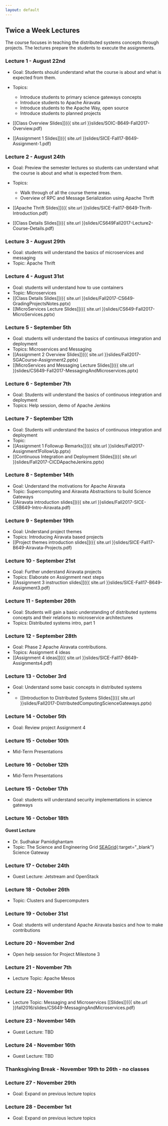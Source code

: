 ```yaml
---
layout: default
---
```


## Twice a Week Lectures

The course focuses in teaching the distributed systems concepts through projects. The lectures prepare the students to execute the assignments.

###  Lecture 1 - August 22nd
* Goal: Students should understand what the course is about and what is expected from them.
* Topics: 
    * Introduce students to primary science gateways concepts
    * Introduce students to Apache Airavata
    * Introduce students to the Apache Way, open source
    * Introduce students to planned projects

* [[Class Overview Slides]]({{ site.url }}slides/SOIC-B649-Fall2017-Overview.pdf)
* [[Assignment 1 Slides]]({{ site.url }}slides/SICE-Fall17-B649-Assignment-1.pdf)

###  Lecture 2 - August 24th
* Goal: Preview the semester lectures so students can understand what the course is about and what is expected from them.
* Topics: 
    * Walk through of all the course theme areas.
    * Overview of RPC and Message Serialization using Apache Thrift

* [[Apache Thrift Slides]]({{ site.url }}slides/SICE-Fall17-B649-Thrift-Introduction.pdf)
* [[Class Details Slides]]({{ site.url }}slides/CS649Fall2017-Lecture2-Course-Details.pdf)

###  Lecture 3 - August 29th
* Goal: students will understand the basics of microservices and messaging
* Topic: Apache Thrift

###  Lecture 4 - August 31st
* Goal: students will understand how to use containers
* Topic: Microservices
* [[Class Details Slides]]({{ site.url }}slides/Fall2017-CS649-GradingProjectsNotes.pptx)
* [[MicroServices Lecture Slides]]({{ site.url }}slides/CS649-Fall2017-MicroServices.pptx)
        
###  Lecture 5 - September 5th
* Goal: students will understand the basics of continuous integration and deployment
* Topics: Microservices and Messaging
* [[Assignment 2 Overview Slides]]({{ site.url }}slides/Fall2017-SGACourse-Assignment2.pptx)
* [[MicroServices and Messaging Lecture Slides]]({{ site.url }}slides/CS649-Fall2017-MessagingAndMicroservices.pptx)
        
###  Lecture 6 - September  7th 
* Goal: Students will understand the basics of continuous integration and deployment
* Topics: Help session, demo of Apache Jenkins

###  Lecture 7 - September  12th
* Goal: Students will understand the basics of continuous integration and deployment
* Topic:
* [[Assignment 1 Followup Remarks]]({{ site.url }}slides/Fall2017-Assignment1FollowUp.pptx)
* [[Continuous Integration and Deployment Slides]]({{ site.url }}slides/Fall2017-CICDApacheJenkins.pptx)

###  Lecture 8 - September  14th
* Goal: Understand the motivations for Apache Airavata
* Topic: Supercomputing and Airavata Abstractions to build Science Gateways
* [[Airavata introduction slides]]({{ site.url }}slides/Fall2017-SICE-CSB649-Intro-Airavata.pdf)
        
###  Lecture 9 - September  19th
* Goal: Understand project themes
* Topics: Introducing Airavata based projects
* [[Project themes introduction slides]]({{ site.url }}slides/SICE-Fall17-B649-Airavata-Projects.pdf)
        
###  Lecture 10 - September  21st
* Goal: Further understand Airavata projects
* Topics: Elaborate on Assignment next steps
* [[Assignment 3 instruction slides]]({{ site.url }}slides/SICE-Fall17-B649-Assignment3.pdf)

###  Lecture 11 - September  26th
* Goal: Students will gain a basic understanding of distributed systems concepts and their relations to microservice architectures
* Topics: Distributed systems intro, part 1
        
###  Lecture 12 - September  28th
* Goal: Phase 2 Apache Airavata contributions. 
* Topics: Assignment 4 ideas
* [[Assignment 4 ideas]]({{ site.url }}slides/SICE-Fall17-B649-Assignments4.pdf)      

###  Lecture 13 - October 3rd
* Goal: Understand some basic concepts in distributed systems
* * [[Introduction to Distributed Systems Slides]]({{ site.url }}slides/Fall2017-DistributedComputingScienceGateways.pptx)

###  Lecture 14 - October 5th
* Goal: Review project Assignment 4

###  Lecture 15 - October 10th
* Mid-Term Presentations

###  Lecture 16 - October 12th
* Mid-Term Presentations

###  Lecture 15 - October 17th
* Goal: students will understand security implementations in science gateways

###  Lecture 16 - October 18th

#### Guest Lecture
* Dr. Sudhakar Pamidighantam 
* Topic: The Science and Engineering Grid [SEAGrid](https://seagrid.org/){:target="_blank"} Science Gateway

###  Lecture 17 - October 24th
* Guest Lecture: Jetstream and OpenStack

###  Lecture 18 - October 26th
* Topic: Clusters and Supercomputers

###  Lecture 19 - October 31st 
* Goal: students will understand Apache Airavata basics and how to make contributions

###  Lecture 20 - November 2nd
* Open help session for Project Milestone 3

###  Lecture 21 - November 7th
* Lecture Topic: Apache Mesos

###  Lecture 22 - November 9th
* Lecture Topic: Messaging and Microservices [[Slides]]({{ site.url }}fall2016/slides/CS649-MessagingAndMicroservices.pdf)

###  Lecture 23 - November 14th
* Guest Lecture: TBD

###  Lecture 24 - November 16th
* Guest Lecture: TBD

### Thanksgiving Break - November 19th to 26th - no classes

###  Lecture 27 - November 29th
* Goal: Expand on previous lecture topics

###  Lecture 28 - December 1st
* Goal: Expand on previous lecture topics

